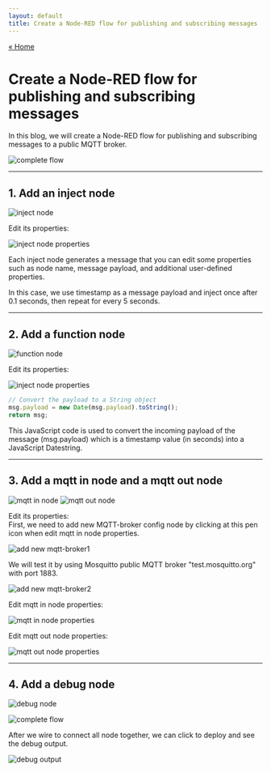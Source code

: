 ```yaml
---
layout: default
title: Create a Node-RED flow for publishing and subscribing messages
---
```


[« Home](https://jedsadasrijunpoe.github.io/)

# Create a Node-RED flow for publishing and subscribing messages

In this blog, we will create a Node-RED flow for publishing and subscribing messages to a public MQTT broker.

![complete flow](/images/node_red/mynodered9.png)

---

## 1. Add an inject node

![inject node](/images/node_red/mynodered2-1.png)

Edit its properties:

![inject node properties](/images/node_red/mynodered3.png)

Each inject node generates a message that you can edit some properties such as node name, message payload, and additional user-defined properties.

In this case, we use timestamp as a message payload and inject once after 0.1 seconds, then repeat for every 5 seconds.

---

## 2. Add a function node

![function node](/images/node_red/mynodered6-1.png)

Edit its properties:

![inject node properties](/images/node_red/mynodered7.png)

```js
// Convert the payload to a String object
msg.payload = new Date(msg.payload).toString();
return msg;
```

This JavaScript code is used to convert the incoming payload of the message (msg.payload) which is a timestamp value (in seconds) into a JavaScript Datestring.

---

## 3. Add a mqtt in node and a mqtt out node

![mqtt in node](/images/node_red/mynodered10-1.png)
![mqtt out node](/images/node_red/mynodered11-1.png)

Edit its properties:  
First, we need to add new MQTT-broker config node by clicking at this pen icon when edit mqtt in node properties.

![add new mqtt-broker1](/images/node_red/mynodered10-2.png)

We will test it by using Mosquitto public MQTT broker "test.mosquitto.org" with port 1883.

![add new mqtt-broker2](/images/node_red/mynodered8.png)

Edit mqtt in node properties:

![mqtt in node properties](/images/node_red/mynodered11.png)

Edit mqtt out node properties:

![mqtt out node properties](/images/node_red/mynodered10.png)

---

## 4. Add a debug node

![debug node](/images/node_red/mynodered15.png)

![complete flow](/images/node_red/mynodered9.png)

After we wire to connect all node together, we can click to deploy and see the debug output.

![debug output](/images/node_red/mynodered16.png)
